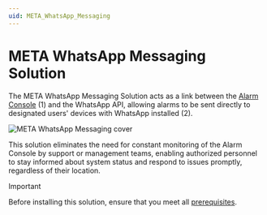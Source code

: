 ```yaml
---
uid: META_WhatsApp_Messaging
---
```


# META WhatsApp Messaging Solution

The META WhatsApp Messaging Solution acts as a link between the [Alarm Console](xref:Working_with_the_Alarm_Console) (1) and the WhatsApp API, allowing alarms to be sent directly to designated users' devices with WhatsApp installed (2).

![META WhatsApp Messaging cover](~/user-guide/images/META_WhatsApp_Messaging_Cover.png)

This solution eliminates the need for constant monitoring of the Alarm Console by support or management teams, enabling authorized personnel to stay informed about system status and respond to issues promptly, regardless of their location.

> [!IMPORTANT]
> Before installing this solution, ensure that you meet all [prerequisites](xref:META_WhatsApp_Messaging_Installation#prerequisites).
